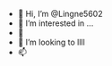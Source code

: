 - 👋 Hi, I’m @Lingne5602
- 👀 I’m interested in ...
- 🌱
- 💞️ I’m looking to llll
- 📫

<!---
Lingne5602/Lingne5602 is a ✨ special ✨ repository because its `README.md` (this file) appears on your GitHub profile.
You can click the Preview link to take a look at your changes.
--->
